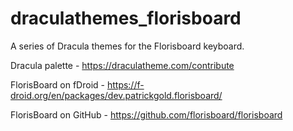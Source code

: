 # draculathemes_florisboard
A series of Dracula themes for the Florisboard keyboard.

Dracula palette - https://draculatheme.com/contribute

FlorisBoard on fDroid - https://f-droid.org/en/packages/dev.patrickgold.florisboard/

FlorisBoard on GitHub - https://github.com/florisboard/florisboard

